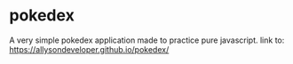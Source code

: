 # pokedex
A very simple pokedex application made to practice pure javascript.
link to: https://allysondeveloper.github.io/pokedex/

